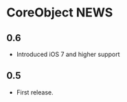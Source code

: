 CoreObject NEWS
===============

0.6
---

- Introduced iOS 7 and higher support


0.5
---

- First release.

